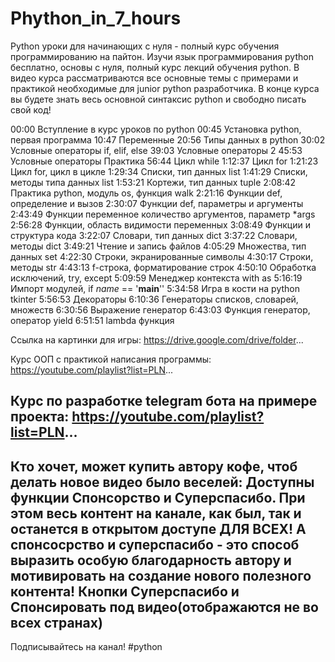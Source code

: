 # Phython_in_7_hours
Python уроки для начинающих с нуля - полный курс обучения программированию на пайтон. Изучи язык программирования python бесплатно, основы с нуля, полный курс лекций обучения python. В видео курса рассматриваются все основные темы с примерами и практикой необходимые для junior python разработчика. В конце курса вы будете знать весь основной синтаксис python и свободно писать свой код!

00:00 Вступление в курс уроков по python
00:45 Установка python, первая программа
10:47 Переменные
20:56 Типы данных в python
30:02 Условные операторы if, elif, else
39:03 Условные операторы 2
45:53 Условные операторы Практика
56:44 Цикл while
1:12:37 Цикл for
1:21:23 Цикл for, цикл в цикле
1:29:34 Списки, тип данных list
1:41:29 Списки, методы типа данных list
1:53:21 Кортежи, тип данных tuple
2:08:42 Практика python, модуль os, функция walk
2:21:16 Функции def, определение и вызов
2:30:07 Функции def, параметры и аргументы
2:43:49 Функции переменное количество аргументов, параметр *args
2:56:28 Функции, область видимости переменных
3:08:49 Функции и структура кода
3:22:07 Словари, тип данных dict
3:37:22 Словари, методы dict
3:49:21 Чтение и запись файлов
4:05:29 Множества, тип данных set
4:22:30 Строки, экранированные символы
4:30:17 Строки, методы str
4:43:13 f-строка, форматирование строк
4:50:10 Обработка исключений, try, except
5:09:59 Менеджер контекста with as
5:16:19 Импорт модулей, if _name_ == '__main__''
5:34:58 Игра в кости на python tkinter
5:56:53 Декораторы
6:10:36 Генераторы списков, словарей, множеств
6:30:56 Выражение генератор
6:43:03 Функция генератор, оператор yield
6:51:51 lambda функция

Ссылка на картинки для игры:
https://drive.google.com/drive/folder... 

Курс ООП с практикой написания программы:
https://youtube.com/playlist?list=PLN...

Курс по разработке telegram бота на примере проекта:
https://youtube.com/playlist?list=PLN...
-------------------------------------------------------------------------------------------------------------------
Кто хочет, может купить автору кофе, чтоб делать новое видео было веселей:
Доступны функции Спонсорство и Суперспасибо.
При этом весь контент на канале, как был, так и останется в открытом доступе ДЛЯ ВСЕХ!
А спонсосрство и суперспасибо - это способ выразить особую благодарность автору и
мотивировать на создание нового полезного контента!
Кнопки Суперспасибо и Спонсировать под видео(отображаются не во всех странах)
-------------------------------------------------------------------------------------------------------------------
Подписывайтесь на канал!
#python

